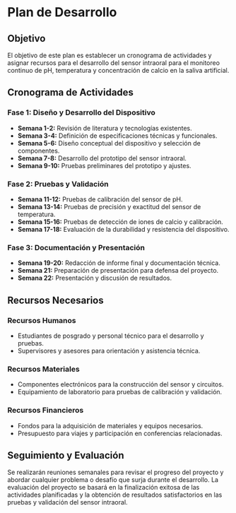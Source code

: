 # Plan de Desarrollo

## Objetivo
El objetivo de este plan es establecer un cronograma de actividades y asignar recursos para el desarrollo del sensor intraoral para el monitoreo continuo de pH, temperatura y concentración de calcio en la saliva artificial.

## Cronograma de Actividades

### Fase 1: Diseño y Desarrollo del Dispositivo
- **Semana 1-2:** Revisión de literatura y tecnologías existentes.
- **Semana 3-4:** Definición de especificaciones técnicas y funcionales.
- **Semana 5-6:** Diseño conceptual del dispositivo y selección de componentes.
- **Semana 7-8:** Desarrollo del prototipo del sensor intraoral.
- **Semana 9-10:** Pruebas preliminares del prototipo y ajustes.

### Fase 2: Pruebas y Validación
- **Semana 11-12:** Pruebas de calibración del sensor de pH.
- **Semana 13-14:** Pruebas de precisión y exactitud del sensor de temperatura.
- **Semana 15-16:** Pruebas de detección de iones de calcio y calibración.
- **Semana 17-18:** Evaluación de la durabilidad y resistencia del dispositivo.

### Fase 3: Documentación y Presentación
- **Semana 19-20:** Redacción de informe final y documentación técnica.
- **Semana 21:** Preparación de presentación para defensa del proyecto.
- **Semana 22:** Presentación y discusión de resultados.

## Recursos Necesarios

### Recursos Humanos
- Estudiantes de posgrado y personal técnico para el desarrollo y pruebas.
- Supervisores y asesores para orientación y asistencia técnica.

### Recursos Materiales
- Componentes electrónicos para la construcción del sensor y circuitos.
- Equipamiento de laboratorio para pruebas de calibración y validación.

### Recursos Financieros
- Fondos para la adquisición de materiales y equipos necesarios.
- Presupuesto para viajes y participación en conferencias relacionadas.

## Seguimiento y Evaluación
Se realizarán reuniones semanales para revisar el progreso del proyecto y abordar cualquier problema o desafío que surja durante el desarrollo. La evaluación del proyecto se basará en la finalización exitosa de las actividades planificadas y la obtención de resultados satisfactorios en las pruebas y validación del sensor intraoral.

